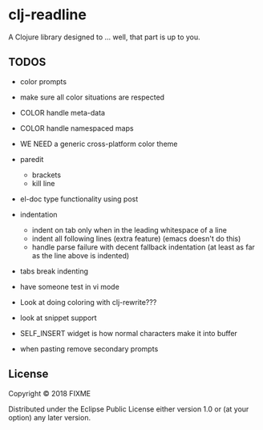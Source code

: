 # clj-readline

A Clojure library designed to ... well, that part is up to you.

## TODOS

* color prompts

* make sure all color situations are respected
* COLOR handle meta-data
* COLOR handle namespaced maps
* WE NEED a generic cross-platform color theme

* paredit
  - brackets
  - kill line
  
* el-doc type functionality using post

* indentation
  - indent on tab only when in the leading whitespace of a line
  - indent all following lines (extra feature) (emacs doesn't do this)
  - handle parse failure with decent fallback indentation 
      (at least as far as the line above is indented) 

* tabs break indenting

* have someone test in vi mode

* Look at doing coloring with clj-rewrite???

* look at snippet support

* SELF_INSERT widget is how normal characters make it into buffer
* when pasting remove secondary prompts

## License

Copyright © 2018 FIXME

Distributed under the Eclipse Public License either version 1.0 or (at
your option) any later version.
